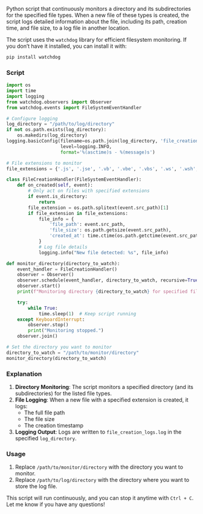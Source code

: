 Python script that continuously monitors a directory and its subdirectories for the specified file types. When a new file of these types is created, the script logs detailed information about the file, including its path, creation time, and file size, to a log file in another location.

The script uses the `watchdog` library for efficient filesystem monitoring. If you don’t have it installed, you can install it with:

```bash
pip install watchdog
```

### Script

```python
import os
import time
import logging
from watchdog.observers import Observer
from watchdog.events import FileSystemEventHandler

# Configure logging
log_directory = "/path/to/log/directory"
if not os.path.exists(log_directory):
    os.makedirs(log_directory)
logging.basicConfig(filename=os.path.join(log_directory, 'file_creation_logs.log'),
                    level=logging.INFO,
                    format='%(asctime)s - %(message)s')

# File extensions to monitor
file_extensions = {'.js', '.jse', '.vb', '.vbe', '.vbs', '.ws', '.wsh', '.wsf', '.scr', '.pif', '.hta', '.ISO'}

class FileCreationHandler(FileSystemEventHandler):
    def on_created(self, event):
        # Only act on files with specified extensions
        if event.is_directory:
            return
        file_extension = os.path.splitext(event.src_path)[1]
        if file_extension in file_extensions:
            file_info = {
                'file_path': event.src_path,
                'file_size': os.path.getsize(event.src_path),
                'created_at': time.ctime(os.path.getctime(event.src_path))
            }
            # Log file details
            logging.info("New file detected: %s", file_info)

def monitor_directory(directory_to_watch):
    event_handler = FileCreationHandler()
    observer = Observer()
    observer.schedule(event_handler, directory_to_watch, recursive=True)
    observer.start()
    print(f"Monitoring directory {directory_to_watch} for specified file types...")

    try:
        while True:
            time.sleep(1)  # Keep script running
    except KeyboardInterrupt:
        observer.stop()
        print("Monitoring stopped.")
    observer.join()

# Set the directory you want to monitor
directory_to_watch = "/path/to/monitor/directory"
monitor_directory(directory_to_watch)
```

### Explanation

1. **Directory Monitoring**: The script monitors a specified directory (and its subdirectories) for the listed file types.
2. **File Logging**: When a new file with a specified extension is created, it logs:
   - The full file path
   - The file size
   - The creation timestamp
3. **Logging Output**: Logs are written to `file_creation_logs.log` in the specified `log_directory`.

### Usage

1. Replace `/path/to/monitor/directory` with the directory you want to monitor.
2. Replace `/path/to/log/directory` with the directory where you want to store the log file.

This script will run continuously, and you can stop it anytime with `Ctrl + C`. Let me know if you have any questions!

